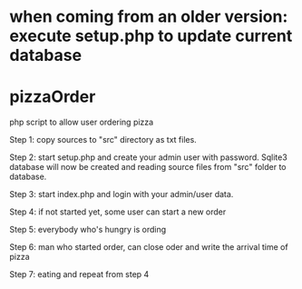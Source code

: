 # when coming from an older version: execute setup.php to update current database

# pizzaOrder
php script to allow user ordering pizza

Step 1: copy sources to "src" directory as txt files.

Step 2: start setup.php and create your admin user with password. Sqlite3 database will now be created and reading source files from "src" folder to database.

Step 3: start index.php and login with your admin/user data.

Step 4: if not started yet, some user can start a new order

Step 5: everybody who's hungry is ording

Step 6: man who started order, can close oder and write the arrival time of pizza

Step 7: eating and repeat from step 4
